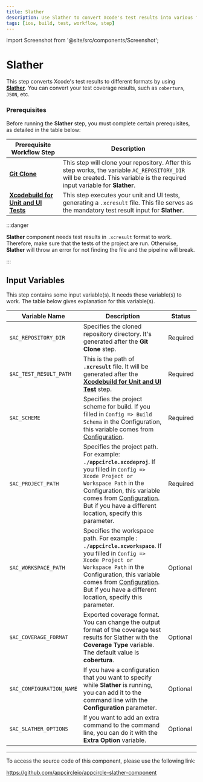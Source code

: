 ```yaml
---
title: Slather
description: Use Slather to convert Xcode's test results into various formats. Prerequisites include Xcodebuild for Tests and Git Clone.
tags: [ios, build, test, workflow, step]
---
```


import Screenshot from '@site/src/components/Screenshot';

# Slather

This step converts Xcode's test results to different formats by using [**Slather**](https://github.com/SlatherOrg/slather/). You can convert your test coverage results, such as `cobertura`, `JSON`, etc.

### Prerequisites

Before running the **Slather** step, you must complete certain prerequisites, as detailed in the table below:

| Prerequisite Workflow Step                                                                                                               | Description                                                                                                                                                                  |
|------------------------------------------------------------------------------------------------------------------------------------------|------------------------------------------------------------------------------------------------------------------------------------------------------------------------------|
| [**Git Clone**](/workflows/common-workflow-steps/git-clone)                                                    | This step will clone your repository. After this step works, the variable `AC_REPOSITORY_DIR` will be created. This variable is the required input variable for **Slather**. |
| [**Xcodebuild for Unit and UI Tests**](/workflows/ios-specific-workflow-steps/xcodebuild-for-unit-and-ui-test) | This step executes your unit and UI tests, generating a `.xcresult` file. This file serves as the mandatory test result input for **Slather**.                               |


<Screenshot url='https://cdn.appcircle.io/docs/assets/BE2830-slatherOrder.png' />

:::danger

**Slather** component needs test results in `.xcresult` format to work. Therefore, make sure that the tests of the project are run. Otherwise, **Slather** will throw an error for not finding the file and the pipeline will break. 

:::

## Input Variables

This step contains some input variable(s). It needs these variable(s) to work. The table below gives explanation for this variable(s).

<Screenshot url='https://cdn.appcircle.io/docs/assets/BE2830-slatherInput.png' />

| Variable Name           | Description                          | Status                           |
|-------------------------|--------------------------------------|----------------------------------|
| `$AC_REPOSITORY_DIR`    | Specifies the cloned repository directory. It's generated after the **Git Clone** step. | Required |
| `$AC_TEST_RESULT_PATH`  | This is the path of **`.xcresult`** file. It will be generated after the [**Xcodebuild for Unit and UI Test**](/workflows/ios-specific-workflow-steps/xcodebuild-for-unit-and-ui-test) step. | Required |
| `$AC_SCHEME`            | Specifies the project scheme for build. If you filled in `Config => Build Schema` in the Configuration, this variable comes from [Configuration](/build/platform-build-guides/building-ios-applications#build-configuration). | Required |
| `$AC_PROJECT_PATH`      | Specifies the project path. For example: **`./appcircle.xcodeproj`**. If you filled in `Config => Xcode Project or Workspace Path` in the Configuration, this variable comes from [Configuration](/build/platform-build-guides/building-ios-applications#build-configuration). But if you have a different location, specify this parameter. | Required |
| `$AC_WORKSPACE_PATH`    | Specifies the workspace path. For example : **`./appcircle.xcworkspace`**. If you filled in `Config => Xcode Project or Workspace Path` in the Configuration, this variable comes from [Configuration](/build/platform-build-guides/building-ios-applications#build-configuration). But if you have a different location, specify this parameter. | Optional |
| `$AC_COVERAGE_FORMAT`   | Exported coverage format. You can change the output format of the coverage test results for Slather with the **Coverage Type** variable. The default value is **cobertura**. | Optional |
| `$AC_CONFIGURATION_NAME`| If you have a configuration that you want to specify while **Slather** is running, you can add it to the command line with the **Configuration** parameter. | Optional |
| `$AC_SLATHER_OPTIONS`   | If you want to add an extra command to the command line, you can do it with the **Extra Option** variable. | Optional |

---

To access the source code of this component, please use the following link:

https://github.com/appcircleio/appcircle-slather-component